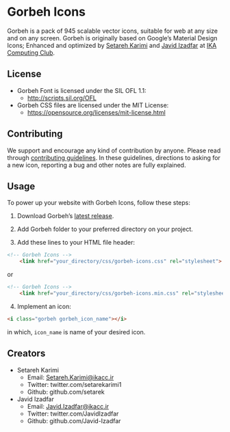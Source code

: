 # Gorbeh Icons
Gorbeh is a pack of 945 scalable vector icons, suitable for web at any size and on any screen. Gorbeh is originally based on Google’s Material Design Icons; Enhanced and optimized by [Setareh Karimi](https://twitter.com/setarekarimi1 "Setareh Karimi at Twitter") and [Javid Izadfar](https://twitter.com/JavidIzadfar "Javid Izadfar at Twitter") at [IKA Computing Club](http://ikacc.ir/).

## License
* Gorbeh Font is licensed under the SIL OFL 1.1:
   * http://scripts.sil.org/OFL
* Gorbeh CSS files are licensed under the MIT License:
   * https://opensource.org/licenses/mit-license.html

## Contributing
We support and encourage any kind of contribution by anyone. Please read through [contributing guidelines](../master/CONTRIBUTING.md). In these guidelines, directions to asking for a new icon, reporting a bug and other notes are fully explained.

## Usage
To power up your website with Gorbeh Icons, follow these steps:

1) Download Gorbeh’s [latest release](../zipball/master).

2) Add Gorbeh folder to your preferred directory on your project.

3) Add these lines to your HTML file header:
```html
<!-- Gorbeh Icons -->
    <link href="your_directory/css/gorbeh-icons.css" rel="stylesheet">
```
  or
```html
<!-- Gorbeh Icons -->
    <link href="your_directory/css/gorbeh-icons.min.css" rel="stylesheet">
```
4) Implement an icon:
```html
<i class="gorbeh gorbeh_icon_name"></i>
```
in which, `icon_name` is name of your desired icon.

## Creators
* Setareh Karimi
  * Email: Setareh.Karimi@ikacc.ir
  * Twitter: twitter.com/setarekarimi1
  * Github: github.com/setarek
* Javid Izadfar
  * Email: Javid.Izadfar@ikacc.ir
  * Twitter: twitter.com/JavidIzadfar
  * Github: github.com/Javid-Izadfar
